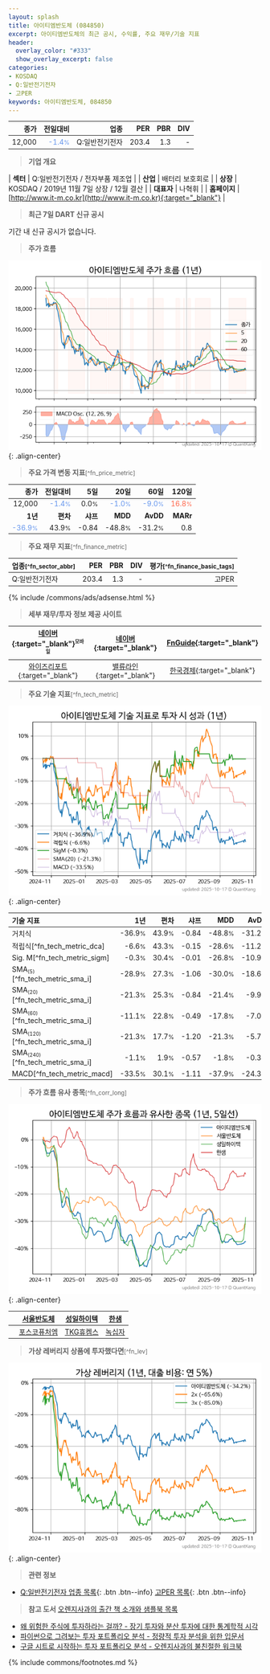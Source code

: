 ```yaml
---
layout: splash
title: 아이티엠반도체 (084850)
excerpt: 아이티엠반도체의 최근 공시, 수익률, 주요 재무/기술 지표
header:
  overlay_color: "#333"
  show_overlay_excerpt: false
categories:
- KOSDAQ
- Q:일반전기전자
- 고PER
keywords: 아이티엠반도체, 084850
---
```


| **종가** | **전일대비** | **업종** | **PER** | **PBR** | **DIV** |
| -------: | -----------: | -------: | ------: | ------: | ------: |
| 12,000 | <span style="color: cornflowerblue">-1.4<small>%</small></span> | Q:일반전기전자 | 203.4 | 1.3 | - |

<!-- more -->


> **기업 개요**<a id="company"></a>

| <span style="white-space:nowrap;">**섹터**</span> | Q:일반전기전자 / 전자부품 제조업 |
| <span style="white-space:nowrap;">**산업**</span> | 배터리 보호회로 |
| <span style="white-space:nowrap;">**상장**</span> | KOSDAQ / 2019년 11월 7일 상장 / 12월 결산 |
| <span style="white-space:nowrap;">**대표자**</span> | 나혁휘 |
| <span style="white-space:nowrap;">**홈페이지**</span> | [http://www.it-m.co.kr](http://www.it-m.co.kr){:target="_blank"} |


> **최근 7일 DART 신규 공시**<a id="dart"></a>

기간 내 신규 공시가 없습니다.


> **주가 흐름**<a id="price"></a>

![084850](/stock/images/084850.png){: .align-center}


> **주요 가격 변동 지표**<small>[^fn_price_metric]</small>

| **종가** | **전일대비** | **5일** | **20일** | **60일** | **120일** |
| -------: | -----------: | ------: | -------: | -------: | --------: |
| 12,000 | <span style="color: cornflowerblue">-1.4<small>%</small></span> | 0.0<small>%</small> | <span style="color: cornflowerblue">-1.0<small>%</small></span> | <span style="color: cornflowerblue">-9.0<small>%</small></span> | <span style="color: tomato">16.8<small>%</small></span> |
| **1년** | **편차** | **샤프** | **MDD** | **AvDD** | **MARr** |
| <span style="color: cornflowerblue">-36.9<small>%</small></span> | 43.9<small>%</small> | -0.84 | -48.8<small>%</small> | -31.2<small>%</small> | 0.8 |


> **주요 재무 지표**<small>[^fn_finance_metric]</small>

| **업종**<small>[^fn_sector_abbr]</small> | **PER** | **PBR** | **DIV** | **평가**<small>[^fn_finance_basic_tags]</small> |
| :--------------------------------------- | ------: | ------: | ------: | ----------------------------------------------: |
| Q:일반전기전자 | 203.4 | 1.3 | - | 고PER |



{% include /commons/ads/adsense.html %}

> **세부 재무/투자 정보 제공 사이트**

| [네이버](https://m.stock.naver.com/domestic/stock/084850/finance/summary){:target="_blank"}<sup><small>모바일</small></sup> | [네이버](https://finance.naver.com/item/coinfo.naver?code=084850){:target="_blank"} | [FnGuide](https://comp.fnguide.com/SVO2/ASP/SVD_Invest.asp?gicode=A084850&MenuYn=Y){:target="_blank"} |
| :---: | :---: | :---: |
| [와이즈리포트](https://comp.wisereport.co.kr/company/c1040001.aspx?cmp_cd=084850){:target="_blank"} | [밸류라인](https://www.valueline.co.kr/finance/summary/084850){:target="_blank"} | [한국경제](https://markets.hankyung.com/stock/084850/financial-summary){:target="_blank"} |


> **주요 기술 지표**<small>[^fn_tech_metric]</small>


![084850](/stock/images/084850_tech.png){: .align-center}

| **기술 지표** | **1년** | **편차** | **샤프** | **MDD** | **AvDD** |
| :------------ | ------: | -----------: | -------: | ------: | -------: |
| 거치식 | -36.9<small>%</small> | 43.9<small>%</small> | -0.84 | -48.8<small>%</small> | -31.2<small>%</small> |
| 적립식[^fn_tech_metric_dca] | -6.6<small>%</small> | 43.3<small>%</small> | -0.15 | -28.6<small>%</small> | -11.2<small>%</small> |
| Sig. M[^fn_tech_metric_sigm] | -0.3<small>%</small> | 30.4<small>%</small> | -0.01 | -26.8<small>%</small> | -10.9<small>%</small> |
| SMA<small><sub>(5)</sub></small>[^fn_tech_metric_sma_i] | -28.9<small>%</small> | 27.3<small>%</small> | -1.06 | -30.0<small>%</small> | -18.6<small>%</small> |
| SMA<small><sub>(20)</sub></small>[^fn_tech_metric_sma_i] | -21.3<small>%</small> | 25.3<small>%</small> | -0.84 | -21.4<small>%</small> | -9.9<small>%</small> |
| SMA<small><sub>(60)</sub></small>[^fn_tech_metric_sma_i] | -11.1<small>%</small> | 22.8<small>%</small> | -0.49 | -17.8<small>%</small> | -7.0<small>%</small> |
| SMA<small><sub>(120)</sub></small>[^fn_tech_metric_sma_i] | -21.3<small>%</small> | 17.7<small>%</small> | -1.20 | -21.3<small>%</small> | -5.7<small>%</small> |
| SMA<small><sub>(240)</sub></small>[^fn_tech_metric_sma_i] | -1.1<small>%</small> | 1.9<small>%</small> | -0.57 | -1.8<small>%</small> | -0.3<small>%</small> |
| MACD[^fn_tech_metric_macd] | -33.5<small>%</small> | 30.1<small>%</small> | -1.11 | -37.9<small>%</small> | -24.3<small>%</small> |


> **주가 흐름 유사 종목**<a id="corr"></a><small>[^fn_corr_long]</small>

![084850](/stock/images/084850_corr.png){: .align-center}

|       | [서울반도체](/046890/) | [성일하이텍](/365340/) | [한샘](/009240/) |
| :---: | :------------------------------------: | :------------------------------------: | :------------------------------------: |
|       | [포스코퓨처엠](/003670/) | [TKG휴켐스](/069260/) | [녹십자](/006280/) |


> **가상 레버리지 상품에 투자했다면**<a id="2x"></a><small>[^fn_lev]</small>

![084850](/stock/images/084850_2x.png){: .align-center}


> **관련 정보**

- [Q:일반전기전자 업종 목록](/stats/sector/kosdaq_업종_일반전기전자_종목/){: .btn .btn--info} [고PER 목록](/fn/fn_high_per/){: .btn .btn--info}

> **참고 도서** [오렌지사과의 출간 책 소개와 샘플북 목록](https://kongdori.tistory.com/691)

- [왜 위험한 주식에 투자하라는 걸까? - 장기 투자와 분산 투자에 대한 통계학적 시각](https://kongdori.tistory.com/421)
- [파이썬으로 그려보는 투자 포트폴리오 분석  - 정량적 투자 분석을 위한 입문서](https://kongdori.tistory.com/643)
- [구글 시트로 시작하는 투자 포트폴리오 분석 - 오렌지사과의 불친절한 워크북](https://kongdori.tistory.com/449)


{% include commons/footnotes.md %}